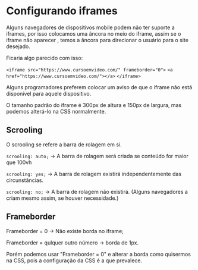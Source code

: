 # Configurando iframes

Alguns navegadores de dispositivos mobile podem não ter suporte a iframes, por isso colocamos uma âncora no meio do iframe, assim se o iframe não aparecer , temos a âncora para direcionar o usuário para o site desejado.

Ficaria algo parecido com isso: 

``<iframe src="https://www.cursoemvideo.com/" frameborder="0">``
``<a href="https://www.cursoemvideo.com/"></a>``
``</iframe>``

Alguns programadores preferem colocar um aviso de que o iframe não está disponível para aquele dispositivo.

O tamanho padrão do iframe é 300px de altura e 150px de largura, mas podemos alterá-lo na CSS normalmente.

## Scrooling

O scrooling se refere a barra de rolagem em si.

``scrooling: auto;`` &rightarrow; A barra de rolagem será criada se  conteúdo for maior que 100vh

``scrooling: yes;`` &rightarrow; A barra de rolagem existirá independentemente das circunstâncias.

``scrooling: no;`` &rightarrow; A barra de rolagem não existirá. (Alguns navegadores a criam mesmo assim, se houver necessidade.)

## Frameborder

Frameborder = 0 &rightarrow; Não existe borda no iframe;

Frameborder = qulquer outro número &rightarrow; borda de 1px.

Porém podemos usar "Frameborder = 0" e alterar a borda como quisermos na CSS, pois a configuração da CSS é a que prevalece.
